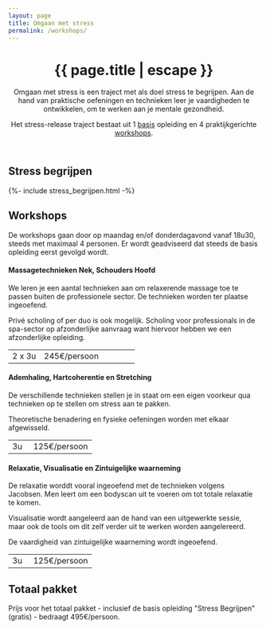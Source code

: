 ```yaml
---
layout: page
title: Omgaan met stress
permalink: /workshops/
---
```


<style>
  table.prijsinfo tr td:first-child {
    width:  25%;
  }
</style>

<header class="post-header">
  <h1 class="post-title">{{ page.title | escape }}</h1>

  <p>
    Omgaan met stress is een traject met als doel stress te begrijpen.
    Aan de hand van praktische oefeningen en technieken leer je vaardigheden te
    ontwikkelen, om te werken aan je mentale gezondheid.
  </p>
  <p>
    Het stress-release traject bestaat uit 1 <a href="#basis">basis</a> opleiding en 4 praktijkgerichte <a href="#workshops">workshops</a>.
  </p>
</header>

## Stress begrijpen
<a name="basis"></a>
{%- include stress_begrijpen.html -%}

## Workshops

<a name="workshops"></a>

De workshops gaan door op maandag en/of donderdagavond vanaf 18u30, steeds
met maximaal 4 personen. Er wordt geadviseerd dat steeds de basis opleiding
eerst gevolgd wordt.

#### Massagetechnieken Nek, Schouders Hoofd

<a name="massage"></a>

We leren je een aantal technieken aan om relaxerende massage toe te passen
buiten de professionele sector. De technieken worden ter plaatse ingeoefend.

Privé scholing of per duo is ook mogelijk. Scholing voor professionals in
de spa-sector op afzonderlijke aanvraag want hiervoor hebben we een afzonderlijke opleiding.

<table class="prijsinfo">
  <tr>
    <td class="align-left">2 x 3u</td>
    <td class="align-right">245€/persoon</td>
  </tr>
</table>

#### Ademhaling, Hartcoherentie en Stretching

<a name="Ademhaling"></a>

De verschillende technieken stellen je in staat om een eigen voorkeur
qua technieken op te stellen om stress aan te pakken.

Theoretische benadering en fysieke oefeningen worden met elkaar afgewisseld.

<table class="prijsinfo">
  <tr>
    <td class="align-left">3u</td>
    <td class="align-right">125€/persoon</td>
  </tr>
</table>

#### Relaxatie, Visualisatie en Zintuigelijke waarneming

<a name="relaxatie"></a>

De relaxatie worddt vooral ingeoefend met de technieken volgens
Jacobsen. Men leert om een bodyscan uit te voeren om tot totale relaxatie
te komen.

Visualisatie wordt aangeleerd aan de hand van een uitgewerkte sessie,
maar ook de tools om dit zelf verder uit te werken worden aangelereerd.

De vaardigheid van zintuigelijke waarneming wordt ingeoefend.

<table class="prijsinfo">
  <tr>
    <td class="align-left">3u</td>
    <td class="align-right">125€/persoon</td>
  </tr>
</table>


## Totaal pakket

Prijs voor het totaal pakket - inclusief de basis opleiding "Stress Begrijpen" (gratis) - bedraagt 495€/persoon.

